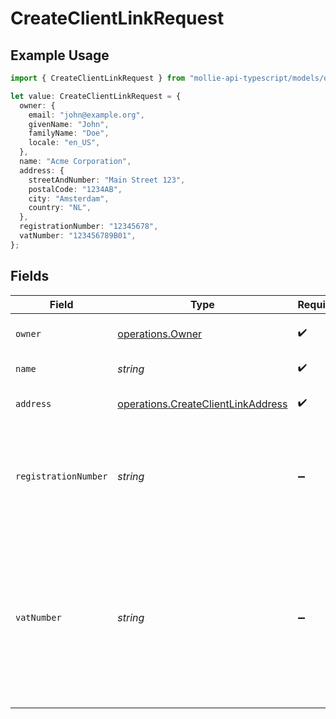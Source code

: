 # CreateClientLinkRequest

## Example Usage

```typescript
import { CreateClientLinkRequest } from "mollie-api-typescript/models/operations";

let value: CreateClientLinkRequest = {
  owner: {
    email: "john@example.org",
    givenName: "John",
    familyName: "Doe",
    locale: "en_US",
  },
  name: "Acme Corporation",
  address: {
    streetAndNumber: "Main Street 123",
    postalCode: "1234AB",
    city: "Amsterdam",
    country: "NL",
  },
  registrationNumber: "12345678",
  vatNumber: "123456789B01",
};
```

## Fields

| Field                                                                                                                                   | Type                                                                                                                                    | Required                                                                                                                                | Description                                                                                                                             | Example                                                                                                                                 |
| --------------------------------------------------------------------------------------------------------------------------------------- | --------------------------------------------------------------------------------------------------------------------------------------- | --------------------------------------------------------------------------------------------------------------------------------------- | --------------------------------------------------------------------------------------------------------------------------------------- | --------------------------------------------------------------------------------------------------------------------------------------- |
| `owner`                                                                                                                                 | [operations.Owner](../../models/operations/owner.md)                                                                                    | :heavy_check_mark:                                                                                                                      | Personal data of your customer.                                                                                                         |                                                                                                                                         |
| `name`                                                                                                                                  | *string*                                                                                                                                | :heavy_check_mark:                                                                                                                      | Name of the organization.                                                                                                               | Acme Corporation                                                                                                                        |
| `address`                                                                                                                               | [operations.CreateClientLinkAddress](../../models/operations/createclientlinkaddress.md)                                                | :heavy_check_mark:                                                                                                                      | Address of the organization.                                                                                                            |                                                                                                                                         |
| `registrationNumber`                                                                                                                    | *string*                                                                                                                                | :heavy_minus_sign:                                                                                                                      | The registration number of the organization at their local chamber of commerce.                                                         | 12345678                                                                                                                                |
| `vatNumber`                                                                                                                             | *string*                                                                                                                                | :heavy_minus_sign:                                                                                                                      | The VAT number of the organization, if based in the European Union. VAT numbers are verified against the<br/>international registry *VIES*. | 123456789B01                                                                                                                            |